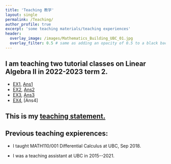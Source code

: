 ```yaml
---
title: 'Teaching 教学'
layout: single
permalink: /Teaching/
author_profile: true
excerpt: 'some teaching materials/teaching experiences'
header:
  overlay_image: /images/Mathematics_Building_UBC_01.jpg
  overlay_filter: 0.5 # same as adding an opacity of 0.5 to a black background
---
```


## I am teaching two tutorial classes on Linear Algebra II in 2022-2023 term 2.
+ [EX1](/file/teaching/EX1.pdf), [Ans1](/file/teaching/Ans1.pdf)
+ [EX2](/file/teaching/EX2.pdf), [Ans2](/file/teaching/Ans2.pdf)
+ [EX3](/file/teaching/EX3.pdf), [Ans3](/file/teaching/Ans3.pdf)
+ [EX4](/file/teaching/EX3.pdf), [Ans4]



## This is my [teaching statement.](/file/teaching_statement.pdf)

## Previous teaching expierences:


+ I taught MATH110/001 Differential Calculus at UBC, Sep 2018.

+ I was a teaching assistant  at UBC in 2015--2021.

